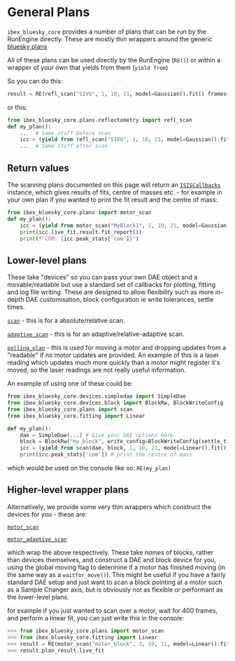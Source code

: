 # General Plans 

`ibex_bluesky_core` provides a number of plans that can be run by the RunEngine directly. These are mostly thin wrappers around the generic [bluesky plans](https://blueskyproject.io/bluesky/main/plans.html)

All of these plans can be used directly by the RunEngine (`RE()`) or within a wrapper of your own that yields from them (`yield from`)

So you can do this: 

```python
result = RE(refl_scan("S1VG", 1, 10, 21, model=Gaussian().fit() frames=500, det=100, mon=3, pixel_range=6, periods=True, save_run=False))
```

or this: 

```python
from ibex_bluesky_core.plans.reflectometry import refl_scan
def my_plan():
    ...  # Some stuff before scan
    icc = (yield from refl_scan("S1VG", 1, 10, 21, model=Gaussian().fit() frames=500, det=100, mon=3, pixel_range=6, periods=True, save_run=False))
    ...  # Some stuff after scan
```

## Return values

The scanning plans documented on this page will return an [`ISISCallbacks`](ibex_bluesky_core.callbacks.ISISCallbacks) instance, which gives results of fits, centre of masses etc. - for example in your own plan if you wanted to print the fit result and the centre of mass:

```python
from ibex_bluesky_core.plans import motor_scan
def my_plan():
    icc = (yield from motor_scan("MyBlock1", 1, 10, 21, model=Gaussian().fit() frames=500, det=100, mon=3, pixel_range=6, periods=True, save_run=False))
    print(icc.live_fit.result.fit_report())
    print(f"COM: {icc.peak_stats['com']}")
```

## Lower-level plans

These take "devices" so you can pass your own DAE object and a movable/readable but use a standard set of callbacks for plotting, fitting and log file writing. These are designed to allow flexibility such as more in-depth DAE customisation, block configuration ie write tolerances, settle times. 

[`scan`](ibex_bluesky_core.plans.scan) - this is for a absolute/relative scan.

[`adaptive_scan`](ibex_bluesky_core.plans.adaptive_scan) - this is for an adaptive/relative-adaptive scan.

[`polling_plan`](ibex_bluesky_core.plans.polling_plan) - this is used for moving a motor and dropping updates from a "readable" if no motor updates are provided. An example of this is a laser reading which updates much more quickly than a motor might register it's moved, so the laser readings are not really useful information.

An example of using one of these could be: 

```python
from ibex_bluesky_core.devices.simpledae import SimpleDae
from ibex_bluesky_core.devices.block import BlockRw, BlockWriteConfig
from ibex_bluesky_core.plans import scan
from ibex_bluesky_core.fitting import Linear

def my_plan():
    dae = SimpleDae(...) # Give your DAE options here
    block = BlockRw("my_block", write_config=BlockWriteConfig(settle_time_s=5)) # This block needs a settle time of 5 seconds
    icc = (yield from scan(dae, block, 1, 10, 21, model=Linear().fit()))
    print(icc.peak_stats['com']) # print the centre of mass

```

which would be used on the console like so: `RE(my_plan)`

## Higher-level wrapper plans 
Alternatively, we provide some very thin wrappers which construct the devices for you - these are:

[`motor_scan`](ibex_bluesky_core.plans.motor_scan)

[`motor_adaptive_scan`](ibex_bluesky_core.plans.motor_scan)

which wrap the above respectively. These take _names_ of blocks, rather than devices themselves, and construct a DAE and block device for you, using the global moving flag to determine if a motor has finished moving (in the same way as a `waitfor_move()`). This might be useful if you have a fairly standard DAE setup and just want to scan a block pointing at a motor such as a Sample Changer axis, but is obviously not as flexible or performant as the lower-level plans.

for example if you just wanted to scan over a motor, wait for 400 frames, and perform a linear fit, you can just write this in the console: 

```python
>>> from ibex_bluesky_core.plans import motor_scan
>>> from ibex_bluesky_core.fitting import Linear
>>> result = RE(motor_scan("motor_block", 1, 10, 11, model=Linear().fit(), frames=400, det=1, mon=3))
>>> result.plan_result.live_fit
```
